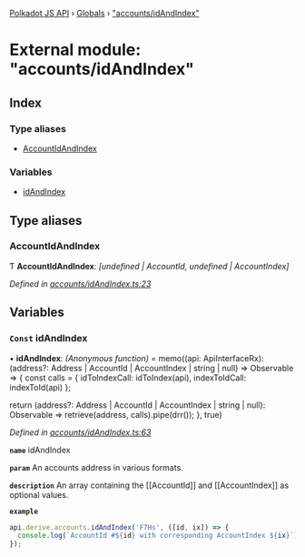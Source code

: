 [Polkadot JS API](../README.md) › [Globals](../globals.md) › ["accounts/idAndIndex"](_accounts_idandindex_.md)

# External module: "accounts/idAndIndex"

## Index

### Type aliases

* [AccountIdAndIndex](_accounts_idandindex_.md#accountidandindex)

### Variables

* [idAndIndex](_accounts_idandindex_.md#const-idandindex)

## Type aliases

###  AccountIdAndIndex

Ƭ **AccountIdAndIndex**: *[undefined | AccountId, undefined | AccountIndex]*

*Defined in [accounts/idAndIndex.ts:23](https://github.com/polkadot-js/api/blob/fcf89d1501/packages/api-derive/src/accounts/idAndIndex.ts#L23)*

## Variables

### `Const` idAndIndex

• **idAndIndex**: *(Anonymous function)* =  memo((api: ApiInterfaceRx): (address?: Address | AccountId | AccountIndex | string | null) => Observable<AccountIdAndIndex> => {
  const calls = {
    idToIndexCall: idToIndex(api),
    indexToIdCall: indexToId(api)
  };

  return (address?: Address | AccountId | AccountIndex | string | null): Observable<AccountIdAndIndex> =>
    retrieve(address, calls).pipe(drr());
}, true)

*Defined in [accounts/idAndIndex.ts:63](https://github.com/polkadot-js/api/blob/fcf89d1501/packages/api-derive/src/accounts/idAndIndex.ts#L63)*

**`name`** idAndIndex

**`param`** An accounts address in various formats.

**`description`** An array containing the [[AccountId]] and [[AccountIndex]] as optional values.

**`example`** 
<BR>

```javascript
api.derive.accounts.idAndIndex('F7Hs', ([id, ix]) => {
  console.log(`AccountId #${id} with corresponding AccountIndex ${ix}`);
});
```

